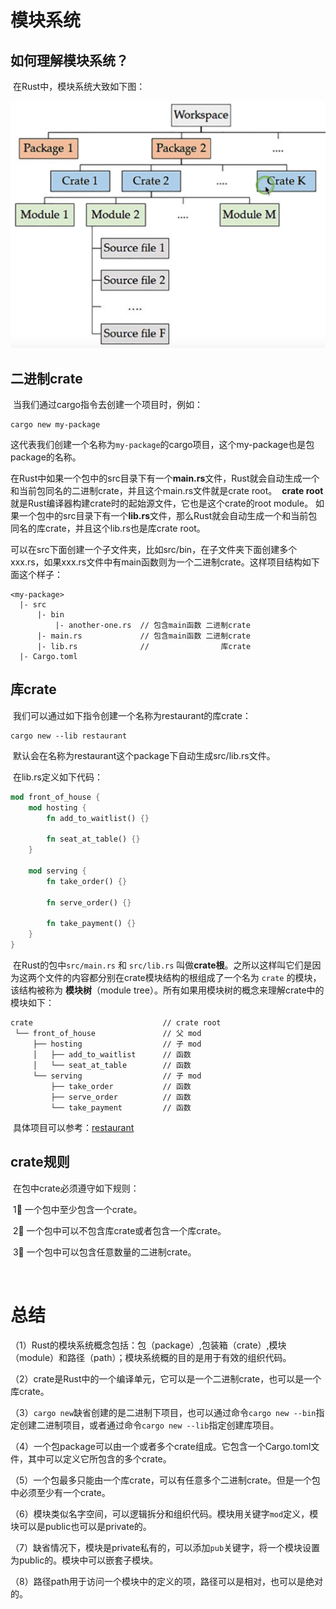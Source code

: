 # 模块系统

## 如何理解模块系统？

​		在Rust中，模块系统大致如下图：

![模块系统](./image/Rust-Module-System.png)

## 二进制crate	

​		当我们通过cargo指令去创建一个项目时，例如：

```shell
cargo new my-package
```

​		这代表我们创建一个名称为`my-package`的cargo项目，这个my-package也是包package的名称。

​		在Rust中如果一个包中的src目录下有一个**main.rs**文件，Rust就会自动生成一个和当前包同名的二进制crate，并且这个main.rs文件就是crate root。
​		**crate root**就是Rust编译器构建crate时的起始源文件，它也是这个crate的root module。
​		如果一个包中的src目录下有一个**lib.rs**文件，那么Rust就会自动生成一个和当前包同名的库crate，并且这个lib.rs也是库crate root。

​		可以在src下面创建一个子文件夹，比如src/bin，在子文件夹下面创建多个xxx.rs，如果xxx.rs文件中有main函数则为一个二进制crate。这样项目结构如下面这个样子：

```shell
<my-package>
  |- src
      |- bin
          |- another-one.rs  // 包含main函数 二进制crate
      |- main.rs             // 包含main函数 二进制crate
      |- lib.rs              //                库crate
  |- Cargo.toml
```

## 库crate

​		我们可以通过如下指令创建一个名称为restaurant的库crate：

```shell
cargo new --lib restaurant
```

​		默认会在名称为restaurant这个package下自动生成src/lib.rs文件。

​		在lib.rs定义如下代码：

```rust
mod front_of_house {
    mod hosting {
        fn add_to_waitlist() {}

        fn seat_at_table() {}
    }

    mod serving {
        fn take_order() {}

        fn serve_order() {}

        fn take_payment() {}
    }
}
```

​		在Rust的包中`src/main.rs` 和 `src/lib.rs` 叫做**crate根**。之所以这样叫它们是因为这两个文件的内容都分别在crate模块结构的根组成了一个名为 `crate` 的模块，该结构被称为 **模块树**（module tree）。所有如果用模块树的概念来理解crate中的模块如下：

```shell
crate                             // crate root
 └── front_of_house               // 父 mod
     ├── hosting                  // 子 mod
     │   ├── add_to_waitlist      // 函数
     │   └── seat_at_table        // 函数
     └── serving                  // 子 mod
         ├── take_order           // 函数
         ├── serve_order          // 函数
         └── take_payment         // 函数
```

​		具体项目可以参考：[restaurant](./restaurant/)

## crate规则

​       在包中crate必须遵守如下规则：

​		1⃣️ 一个包中至少包含一个crate。

​		2⃣️ 一个包中可以不包含库crate或者包含一个库crate。

​		3⃣️ 一个包中可以包含任意数量的二进制crate。

​		



# 总结

（1）Rust的模块系统概念包括：包（package）,包装箱（crate）,模块（module）和路径（path）；模块系统概的目的是用于有效的组织代码。

（2）crate是Rust中的一个编译单元，它可以是一个二进制crate，也可以是一个库crate。

（3）`cargo new`缺省创建的是二进制下项目，也可以通过命令`cargo new --bin`指定创建二进制项目，或者通过命令`cargo new --lib`指定创建库项目。

（4）一个包package可以由一个或者多个crate组成。它包含一个Cargo.toml文件，其中可以定义它所包含的多个crate。

（5）一个包最多只能由一个库crate，可以有任意多个二进制crate。但是一个包中必须至少有一个crate。

（6）模块类似名字空间，可以逻辑拆分和组织代码。模块用关键字`mod`定义，模块可以是public也可以是private的。

（7）缺省情况下，模块是private私有的，可以添加`pub`关键字，将一个模块设置为public的。模块中可以嵌套子模块。

（8）路径path用于访问一个模块中的定义的项，路径可以是相对，也可以是绝对的。



